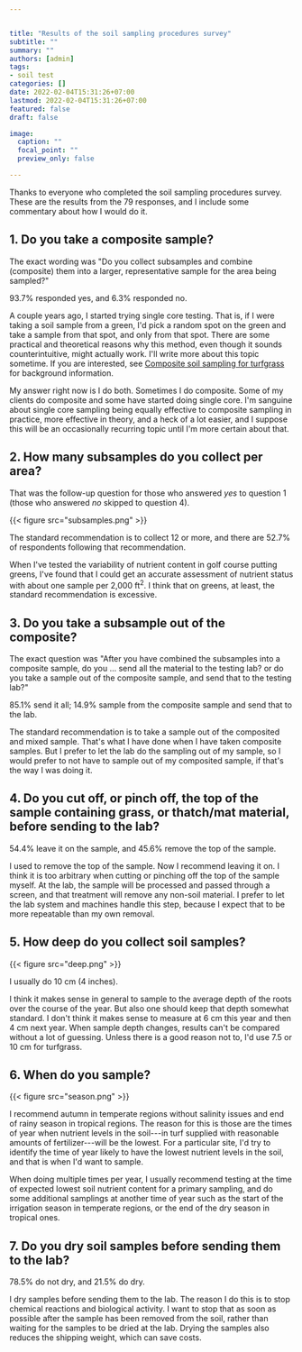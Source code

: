 ```yaml
---


title: "Results of the soil sampling procedures survey"
subtitle: ""
summary: ""
authors: [admin]
tags: 
- soil test
categories: []
date: 2022-02-04T15:31:26+07:00
lastmod: 2022-02-04T15:31:26+07:00
featured: false
draft: false

image:
  caption: ""
  focal_point: ""
  preview_only: false

---
```


Thanks to everyone who completed the soil sampling procedures survey. These are the results from the 79 responses, and I include some commentary about how I would do it.

## 1. Do you take a composite sample?

The exact wording was "Do you collect subsamples and combine (composite) them into a larger, representative sample for the area being sampled?"

93.7% responded yes, and 6.3% responded no.

A couple years ago, I started trying single core testing. That is, if I were taking a soil sample from a green, I'd pick a random spot on the green and take a sample from that spot, and only from that spot. There are some practical and theoretical reasons why this method, even though it sounds counterintuitive, might actually work. I'll write more about this topic sometime. If you are interested, see [Composite soil sampling for turfgrass](http://www.files.asianturfgrass.com/202002_composite_sampling.pdf) for background information. 

My answer right now is I do both. Sometimes I do composite. Some of my clients do composite and some have started doing single core. I'm sanguine about single core sampling being equally effective to composite sampling in practice, more effective in theory, and a heck of a lot easier, and I suppose this will be an occasionally recurring topic until I'm more certain about that.

## 2. How many subsamples do you collect per area?

That was the follow-up question for those who answered *yes* to question 1 (those who answered *no* skipped to question 4).

{{< figure src="subsamples.png" >}}

The standard recommendation is to collect 12 or more, and there are 52.7% of respondents following that recommendation.

When I've tested the variability of nutrient content in golf course putting greens, I've found that I could get an accurate assessment of nutrient status with about one sample per 2,000 ft<sup>2</sup>. I think that on greens, at least, the standard recommendation is excessive.

## 3. Do you take a subsample out of the composite?

The exact question was "After you have combined the subsamples into a composite sample, do you ... send all the material to the testing lab? or do you take a sample out of the composite sample, and send that to the testing lab?"

85.1% send it all; 14.9% sample from the composite sample and send that to the lab.

The standard recommendation is to take a sample out of the composited and mixed sample. That's what I have done when I have taken composite samples. But I prefer to let the lab do the sampling out of my sample, so I would prefer to not have to sample out of my composited sample, if that's the way I was doing it.

## 4. Do you cut off, or pinch off, the top of the sample containing grass, or thatch/mat material, before sending to the lab?

54.4% leave it on the sample, and 45.6% remove the top of the sample.

I used to remove the top of the sample. Now I recommend leaving it on. I think it is too arbitrary when cutting or pinching off the top of the sample myself. At the lab, the sample will be processed and passed through a screen, and that treatment will remove any non-soil material. I prefer to let the lab system and machines handle this step, because I expect that to be more repeatable than my own removal.

## 5. How deep do you collect soil samples?

{{< figure src="deep.png" >}}

I usually do 10 cm (4 inches).

I think it makes sense in general to sample to the average depth of the roots over the course of the year. But also one should keep that depth somewhat standard. I don't think it makes sense to measure at 6 cm this year and then 4 cm next year. When sample depth changes, results can't be compared without a lot of guessing. Unless there is a good reason not to, I'd use 7.5 or 10 cm for turfgrass.

## 6. When do you sample?

{{< figure src="season.png" >}}

I recommend autumn in temperate regions without salinity issues and end of rainy season in tropical regions. The reason for this is those are the times of year when nutrient levels in the soil---in turf supplied with reasonable amounts of fertilizer---will be the lowest. For a particular site, I'd try to identify the time of year likely to have the lowest nutrient levels in the soil, and that is when I'd want to sample. 

When doing multiple times per year, I usually recommend testing at the time of expected lowest soil nutrient content for a primary sampling, and do some additional samplings at another time of year such as the start of the irrigation season in temperate regions, or the end of the dry season in tropical ones.

## 7. Do you dry soil samples before sending them to the lab?

78.5% do not dry, and 21.5% do dry.

I dry samples before sending them to the lab. The reason I do this is to stop chemical reactions and biological activity. I want to stop that as soon as possible after the sample has been removed from the soil, rather than waiting for the samples to be dried at the lab. Drying the samples also reduces the shipping weight, which can save costs.
